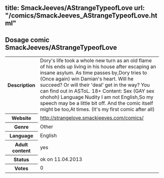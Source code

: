 title: SmackJeeves/AStrangeTypeofLove
url: "/comics/SmackJeeves_AStrangeTypeofLove.html"
---
Dosage comic SmackJeeves/AStrangeTypeofLove
-----------------------------------------

<table class="comicinfo">
<tr>
<th>Description</th><td>Dory's life took a whole new turn as an old flame of his ends up living in his house after escaping an insane asylum. As time passes by,Dory tries to (Once again) win Damian's heart. Will he succeed? Or will their 'deal' get in the way? You can find out in ASToL. 18+ Content: Sex (GAY sex ohohoh) Language Nudity I am not English,So my speech may be a little bit off. And the comic itself might be too,At times. (It's my first comic after all)</td>
</tr>
<tr>
<th>Website</th><td><a href="http://strangelove.smackjeeves.com/comics/">http://strangelove.smackjeeves.com/comics/</a></td>
</tr>
<tr>
<th>Genre</th><td>Other</td>
</tr>
<tr>
<th>Language</th><td>English</td>
</tr>
<tr>
<th>Adult content</th><td>yes</td>
</tr>
<tr>
<th>Status</th><td>ok on 11.04.2013</td>
</tr>
<tr>
<th>Votes</th><td>0</div></td>
</tr>
</table>
